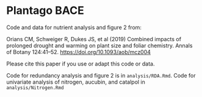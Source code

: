 
# Plantago BACE

<!-- badges: start -->
<!-- badges: end -->

Code and data for nutrient analysis and figure 2 from:

Orians CM, Schweiger R, Dukes JS, et al (2019) Combined impacts of prolonged drought and warming on plant size and foliar chemistry. Annals of Botany 124:41–52. https://doi.org/10.1093/aob/mcz004

Please cite this paper if you use or adapt this code or data.

Code for redundancy analysis and figure 2 is in `analysis/RDA.Rmd`. Code for univariate analysis of nitrogen, aucubin, and catalpol in `analysis/Nitrogen.Rmd`

